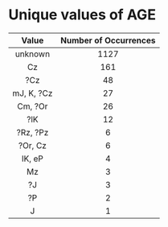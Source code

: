 
Unique values of AGE
====================

|Value|Number of Occurrences|
| :---: | :---: |
|unknown|1127|
|Cz|161|
|?Cz|48|
|mJ, K, ?Cz|27|
|Cm, ?Or|26|
|?lK|12|
|?Rz, ?Pz|6|
|?Or, Cz|6|
|lK, eP|4|
|Mz|3|
|?J|3|
|?P|2|
|J|1|
